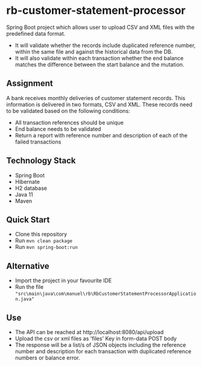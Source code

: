 # rb-customer-statement-processor

   
Spring Boot project which allows user to upload CSV and XML files with the predefined data format. 

 * It will validate whether the records include duplicated reference number, within the same file and against the historical data from the DB.
 * It will also validate within each transaction whether the end balance matches the difference between the start balance and the mutation.

## Assignment

A bank receives monthly deliveries of customer statement records. This information is delivered in two formats, CSV and XML. These records need to be validated based on the following conditions:

 * All transaction references should be unique
 * End balance needs to be validated 
 * Return a report with reference number and description of each of the failed transactions

## Technology Stack
* Spring Boot
* Hibernate
* H2 database
* Java 11
* Maven
    
## Quick Start

 * Clone this repository
 * Run `mvn clean package`
 * Run `mvn spring-boot:run`
 
## Alternative

 * Import the project in your favourite IDE
 * Run the file `"src\main\java\com\manuel\rb\RbCustomerStatementProcessorApplication.java"`
 
 ## Use
 
 * The API can be reached at http://localhost:8080/api/upload
 * Upload the csv or xml files as 'files' Key in form-data POST body
 * The response will be a list/s of JSON objects including the reference number and description for each transaction with duplicated reference numbers or balance error.
 
